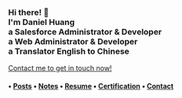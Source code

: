 <h3> Hi there! 👋
<br>I'm Daniel Huang
<br>a Salesforce Administrator & Developer
<br>a Web Administrator & Developer
<br>a Translator English to Chinese
</h3>
</h6><a href="https://huangguanqiao.com/contact/">Contact me to get in touch now!</a></h6>

<h4> • <a href="https://posts.huangguanqiao.com/">Posts</a> • <a href="https://notes.huangguanqiao.com/">Notes</a> • <a href="https://huangguanqiao.com/resume/">Resume</a> • <a href="https://huangguanqiao.com/certification/">Certification</a> • <a href="https://huangguanqiao.com/contact/">Contact</a></h4>
